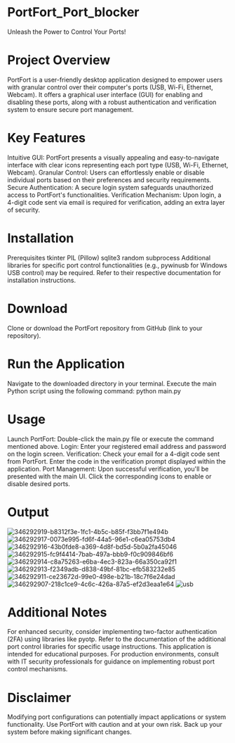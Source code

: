 # PortFort_Port_blocker
Unleash the Power to Control Your Ports!
# Project Overview
PortFort is a user-friendly desktop application designed to empower users with granular control over their computer's ports (USB, Wi-Fi, Ethernet, Webcam). It offers a graphical user interface (GUI) for enabling and disabling these ports, along with a robust authentication and verification system to ensure secure port management.
# Key Features
Intuitive GUI: PortFort presents a visually appealing and easy-to-navigate interface with clear icons representing each port type (USB, Wi-Fi, Ethernet, Webcam). Granular Control: Users can effortlessly enable or disable individual ports based on their preferences and security requirements. Secure Authentication: A secure login system safeguards unauthorized access to PortFort's functionalities. Verification Mechanism: Upon login, a 4-digit code sent via email is required for verification, adding an extra layer of security.
# Installation
Prerequisites tkinter PIL (Pillow) sqlite3 random subprocess
Additional libraries for specific port control functionalities (e.g., pywinusb for Windows USB control) may be required. Refer to their respective documentation for installation instructions.

# Download
Clone or download the PortFort repository from GitHub (link to your repository).

# Run the Application
Navigate to the downloaded directory in your terminal. Execute the main Python script using the following command: python main.py

# Usage
Launch PortFort: Double-click the main.py file or execute the command mentioned above. Login: Enter your registered email address and password on the login screen. Verification: Check your email for a 4-digit code sent from PortFort. Enter the code in the verification prompt displayed within the application. Port Management: Upon successful verification, you'll be presented with the main UI. Click the corresponding icons to enable or disable desired ports.

# Output
![346292919-b8312f3e-1fc1-4b5c-b85f-f3bb7f1e494b](https://github.com/Santo2011/PortFort_Port_blocker/assets/125989475/57817dee-3b3a-4fab-beaf-b0f6f7cd4025)
![346292917-0073e995-fd6f-44a5-96e1-c6ea05753db4](https://github.com/Santo2011/PortFort_Port_blocker/assets/125989475/1e64913b-49ac-4158-ae83-92a801c7e752)
![346292916-43b0fde8-a369-4d8f-bd5d-5b0a2fa45046](https://github.com/Santo2011/PortFort_Port_blocker/assets/125989475/ebb69099-fdb1-4937-aea5-0b5cbb234f49)
![346292915-fc9f4414-7bab-497a-bbb9-f0c909846bf6](https://github.com/Santo2011/PortFort_Port_blocker/assets/125989475/2b4b00d0-aa92-4d91-842e-a0ccf4bfc446)
![346292914-c8a75263-e6ba-4ec3-823a-66a350ca92f1](https://github.com/Santo2011/PortFort_Port_blocker/assets/125989475/6f45bd2a-a107-48a0-82ac-69b5319813e5)
![346292913-f2349adb-d838-49bf-81bc-efb583232e85](https://github.com/Santo2011/PortFort_Port_blocker/assets/125989475/00d901db-7eb9-4e35-b35a-9242d9dae075)
![346292911-ce23672d-99e0-498e-b21b-18c7f6e24dad](https://github.com/Santo2011/PortFort_Port_blocker/assets/125989475/2485fb5c-c9e2-48f6-8a48-85f88710df69)
![346292907-218c1ce9-4c6c-426a-87a5-ef2d3eaa1e64](https://github.com/Santo2011/PortFort_Port_blocker/assets/125989475/25fa260a-2914-4e6c-a643-15e473ff3c85)
![usb](https://github.com/Santo2011/PortFort_Port_blocker/assets/125989475/34ca27d1-9db9-49ce-abc9-422e63b884b6)

# Additional Notes
For enhanced security, consider implementing two-factor authentication (2FA) using libraries like pyotp. Refer to the documentation of the additional port control libraries for specific usage instructions. This application is intended for educational purposes. For production environments, consult with IT security professionals for guidance on implementing robust port control mechanisms.

# Disclaimer
Modifying port configurations can potentially impact applications or system functionality. Use PortFort with caution and at your own risk. Back up your system before making significant changes.
